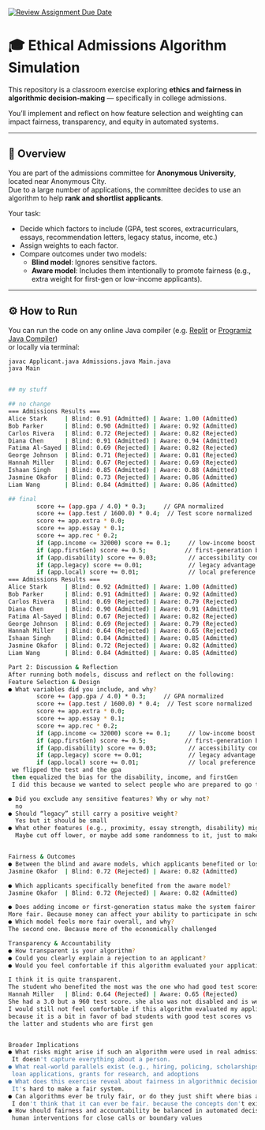 [![Review Assignment Due Date](https://classroom.github.com/assets/deadline-readme-button-22041afd0340ce965d47ae6ef1cefeee28c7c493a6346c4f15d667ab976d596c.svg)](https://classroom.github.com/a/oqKLEXJJ)
# 🎓 Ethical Admissions Algorithm Simulation

This repository is a classroom exercise exploring **ethics and fairness in algorithmic decision-making** — specifically in college admissions.

You’ll implement and reflect on how feature selection and weighting can impact fairness, transparency, and equity in automated systems.

---

## 🧩 Overview

You are part of the admissions committee for **Anonymous University**, located near Anonymous City.  
Due to a large number of applications, the committee decides to use an algorithm to help **rank and shortlist applicants**.

Your task:
- Decide which factors to include (GPA, test scores, extracurriculars, essays, recommendation letters, legacy status, income, etc.)
- Assign weights to each factor.
- Compare outcomes under two models:
  - **Blind model**: Ignores sensitive factors.
  - **Aware model**: Includes them intentionally to promote fairness (e.g., extra weight for first-gen or low-income applicants).

---

## ⚙️ How to Run

You can run the code on any online Java compiler (e.g. [Replit](https://replit.com/~) or [Programiz Java Compiler](https://www.programiz.com/java-programming/online-compiler))  
or locally via terminal:

```bash
javac Applicant.java Admissions.java Main.java
java Main


## my stuff

## no change 
=== Admissions Results ===
Alice Stark     | Blind: 0.91 (Admitted) | Aware: 1.00 (Admitted)
Bob Parker      | Blind: 0.90 (Admitted) | Aware: 0.92 (Admitted)
Carlos Rivera   | Blind: 0.72 (Rejected) | Aware: 0.82 (Rejected)
Diana Chen      | Blind: 0.91 (Admitted) | Aware: 0.94 (Admitted)
Fatima Al-Sayed | Blind: 0.69 (Rejected) | Aware: 0.82 (Rejected)
George Johnson  | Blind: 0.71 (Rejected) | Aware: 0.81 (Rejected)
Hannah Miller   | Blind: 0.67 (Rejected) | Aware: 0.69 (Rejected)
Ishaan Singh    | Blind: 0.85 (Admitted) | Aware: 0.88 (Admitted)
Jasmine Okafor  | Blind: 0.73 (Rejected) | Aware: 0.86 (Admitted)
Liam Wang       | Blind: 0.84 (Admitted) | Aware: 0.86 (Admitted)

## final 
        score += (app.gpa / 4.0) * 0.3;     // GPA normalized
        score += (app.test / 1600.0) * 0.4;  // Test score normalized
        score += app.extra * 0.0;
        score += app.essay * 0.1;
        score += app.rec * 0.2;
        if (app.income <= 32000) score += 0.1;     // low-income boost
        if (app.firstGen) score += 0.5;           // first-generation bonus
        if (app.disability) score += 0.03;         // accessibility consideration
        if (app.legacy) score += 0.01;             // legacy advantage
        if (app.local) score += 0.01;              // local preference
=== Admissions Results ===
Alice Stark     | Blind: 0.92 (Admitted) | Aware: 1.00 (Admitted)
Bob Parker      | Blind: 0.91 (Admitted) | Aware: 0.92 (Admitted)
Carlos Rivera   | Blind: 0.69 (Rejected) | Aware: 0.79 (Rejected)
Diana Chen      | Blind: 0.90 (Admitted) | Aware: 0.91 (Admitted)
Fatima Al-Sayed | Blind: 0.67 (Rejected) | Aware: 0.82 (Rejected)
George Johnson  | Blind: 0.69 (Rejected) | Aware: 0.79 (Rejected)
Hannah Miller   | Blind: 0.64 (Rejected) | Aware: 0.65 (Rejected)
Ishaan Singh    | Blind: 0.84 (Admitted) | Aware: 0.85 (Admitted)
Jasmine Okafor  | Blind: 0.72 (Rejected) | Aware: 0.82 (Admitted)
Liam Wang       | Blind: 0.84 (Admitted) | Aware: 0.85 (Admitted)

Part 2: Discussion & Reflection
After running both models, discuss and reflect on the following:
Feature Selection & Design
● What variables did you include, and why?
        score += (app.gpa / 4.0) * 0.3;     // GPA normalized
        score += (app.test / 1600.0) * 0.4;  // Test score normalized
        score += app.extra * 0.0;
        score += app.essay * 0.1;
        score += app.rec * 0.2;
        if (app.income <= 32000) score += 0.1;     // low-income boost
        if (app.firstGen) score += 0.5;           // first-generation bonus
        if (app.disability) score += 0.03;         // accessibility consideration
        if (app.legacy) score += 0.01;             // legacy advantage
        if (app.local) score += 0.01;              // local preference
 we flipped the test and the gpa
 then equalized the bias for the disability, income, and firstGen
 I did this because we wanted to select people who are prepared to go to school

● Did you exclude any sensitive features? Why or why not?
  no
● Should “legacy” still carry a positive weight?
  Yes but it should be small
● What other features (e.g., proximity, essay strength, disability) might you add or adjust?
  Maybe cut off lower, or maybe add some randomness to it, just to make it a chance thing. 


Fairness & Outcomes
● Between the blind and aware models, which applicants benefited or lost out?
Jasmine Okafor  | Blind: 0.72 (Rejected) | Aware: 0.82 (Admitted)

● Which applicants specifically benefited from the aware model?
Jasmine Okafor  | Blind: 0.72 (Rejected) | Aware: 0.82 (Admitted)

● Does adding income or first-generation status make the system fairer or less fair? Why?
More fair. Because money can affect your ability to participate in school.
● Which model feels more fair overall, and why?
The second one. Because more of the economically challenged  

Transparency & Accountability
● How transparent is your algorithm?
● Could you clearly explain a rejection to an applicant?
● Would you feel comfortable if this algorithm evaluated your application? Why or why not 

I think it is quite transparent.
The student who benefited the most was the one who had good test scores and was not far behind on his GPA, and was disabled. if you look at 
Hannah Miller   | Blind: 0.64 (Rejected) | Aware: 0.65 (Rejected)
She had a 3.0 but a 960 test score. she also was not disabled and is wealthy she was not accepted becaus she is not good at taking tests and has no excuse for the pore performance
I would still not feel comfortable if this algorithm evaluated my application
because it is a bit in favor of bad students with good test scores vs 
the latter and students who are first gen 


Broader Implications
● What risks might arise if such an algorithm were used in real admissions?
 It doesn't capture everything about a person.
● What real-world parallels exist (e.g., hiring, policing, scholarships)?
 loan applications, grants for research, and adoptions 
● What does this exercise reveal about fairness in algorithmic decision systems?
 It's hard to make a fair system.
● Can algorithms ever be truly fair, or do they just shift where bias appears?
 I don't think that it can ever be fair. because the concepts don't exist. fair is not something that you can have in the real world.
● How should fairness and accountability be balanced in automated decisions?
 human interventions for close calls or boundary values